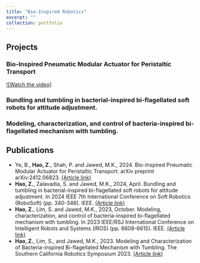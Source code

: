 ```yaml
---
title: "Bio-Inspired Robotics"
excerpt: ""
collection: portfolio
---
```


## Projects

### Bio-Inspired Pneumatic Modular Actuator for Peristaltic Transport
[![Watch the video]](../assets/portfolio/bioinspired_robotics/vid_ral.mp4)


### Bundling and tumbling in bacterial-inspired bi-flagellated soft robots for attitude adjustment.

### Modeling, characterization, and control of bacteria-inspired bi-flagellated mechanism with tumbling.

### 
## Publications

* Ye, B., **Hao, Z.**, Shah, P. and Jawed, M.K., 2024. Bio-Inspired Pneumatic Modular Actuator for Peristaltic Transport. arXiv preprint arXiv:2412.06823. [(Article link)](https://arxiv.org/abs/2412.06823)
* **Hao, Z.**, Zalavadia, S. and Jawed, M.K., 2024, April. Bundling and tumbling in bacterial-inspired bi-flagellated soft robots for attitude adjustment. In 2024 IEEE 7th International Conference on Soft Robotics (RoboSoft) (pp. 340-346). IEEE. [(Article link)](https://ieeexplore.ieee.org/abstract/document/10521926)
* **Hao, Z.**, Lim, S. and Jawed, M.K., 2023, October. Modeling, characterization, and control of bacteria-inspired bi-flagellated mechanism with tumbling. In 2023 IEEE/RSJ International Conference on Intelligent Robots and Systems (IROS) (pp. 6608-6615). IEEE. [(Article link)](https://ieeexplore.ieee.org/abstract/document/10341992)
* **Hao, Z.**, Lim, S., and Jawed, M.K., 2023. Modeling and Characterization of Bacteria-inspired Bi-flagellated Mechanism with Tumbling. The Southern California Robotics Symposium 2023. [(Article link)](https://bpb-us-e2.wpmucdn.com/sites.uci.edu/dist/2/5230/files/2023/09/SCR2023_Zhuonan-Zhuonan-Hao.pdf)


